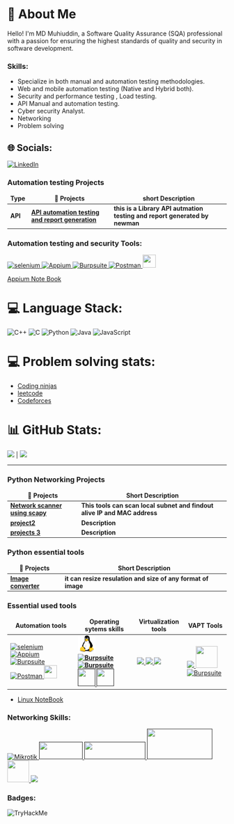 # 💫 About Me

Hello! I'm MD Muhiuddin, a Software Quality Assurance (SQA) professional with a passion for ensuring the highest standards of quality and security in software development.

### Skills:

- Specialize in both manual and automation testing methodologies.
- Web and mobile automation testing (Native and Hybrid both).
- Security and performance testing , Load testing.
- API Manual and automation testing.
- Cyber security Analyst.
- Networking
- Problem solving




## 🌐 Socials:
[![LinkedIn](https://img.shields.io/badge/LinkedIn-%230077B5.svg?logo=linkedin&logoColor=white)](https://www.linkedin.com/in/md-muhiuddin-a0b3331a7/) 


<h3>Automation testing Projects</h3>
<table>
  <thead align="center">
    <tr border: none;>
      <td><b>Type</b></td>
      <td><b>🎁 Projects</b></td>
      <td><b>short Description</b></td>
  </thead>
  <tbody>
    <tr>
      <td><b>API</b></td>
      <td><a href="https://github.com/MuHIUDDIn98/Automated_testing_Library_API_Report_with_newman"><b>API automation testing and report generation </b></a></td>
      <td><b>this is a Library  API autmation  testing and report generated by newman </b></td>
    </tr>
<!--    <tr>
      <td><a href=""><b>project2</b></a></td>
      <td><b>Description</b></td>
    </tr> -->
<!--     <tr>
      <td><a href=""><b>projects 3</b></a></td>
      <td><b>Description</b></td>
    </tr> -->
  </tbody>
</table>

<h3 align="left">Automation testing and security Tools:</h3>
<p>
<!--                 <a href="https://git-scm.com/" target="_blank" rel="noreferrer"> <img src="https://www.vectorlogo.zone/logos/git-scm/git-scm-icon.svg" alt="git" width="40" height="40"/> </a>  -->
                <a href="https://www.selenium.dev" target="_blank" rel="noreferrer"> <img src="https://raw.githubusercontent.com/detain/svg-logos/780f25886640cef088af994181646db2f6b1a3f8/svg/selenium-logo.svg"alt="selenium" width="30" height="30"/> </a>
                <a href="https://appium.io/docs/en/latest/intro/" target="_blank" rel="noreferrer"> <img src="https://appium.io/docs/en/latest/assets/images/appium-logo-horiz.png"alt="Appium" width="70" height="30"/> </a>
                <a href="https://portswigger.net/" target="_blank" rel="noreferrer"> <img src="https://media.trustradius.com/vendor-logos/GD/vY/ELSDRTZ4CJV1.PNG"alt="Burpsuite" width="30" height="30"/> </a>
                <a href="https://www.postman.com/" target="_blank" rel="noreferrer"> <img src="https://miro.medium.com/v2/resize:fit:1400/format:webp/1*sDXkyuukA4fRHuiu4UFctw.png"alt="Postman" width="70" height="30"/> </a>
                <a href="https://nmap.org/" target="_blank" rel="noreferrer"> <img src="https://asset.brandfetch.io/idHnSFcYKj/idj4y8Dz-_.png" width="30" height="30"/> </a>
               
                
</p>

[Appium  Note Book](https://relic-amaranthus-d9a.notion.site/Mobile-Automation-testing-with-python-java-Appium-51f86f2ad6ea49be861388fe7c241a19)

# 💻 Language Stack:
![C++](https://img.shields.io/badge/c++-%2300599C.svg?style=for-the-badge&logo=c%2B%2B&logoColor=white) ![C](https://img.shields.io/badge/c-%2300599C.svg?style=for-the-badge&logo=c&logoColor=white) ![Python](https://img.shields.io/badge/python-3670A0?style=for-the-badge&logo=python&logoColor=ffdd54) ![Java](https://img.shields.io/badge/java-%23ED8B00.svg?style=for-the-badge&logo=openjdk&logoColor=white)  ![JavaScript](https://img.shields.io/badge/javascript-%23323330.svg?style=for-the-badge&logo=javascript&logoColor=%23F7DF1E) 

# 💻 Problem solving stats:
- [Coding ninjas](https://www.naukri.com/code360/profile/Muhiuddin)
- [leetcode](https://leetcode.com/muhiuddinanik/) 
- [Codeforces](https://codeforces.com/profile/anik98)



# 📊 GitHub Stats:

![](https://github-readme-streak-stats.herokuapp.com/?user=MuHIUDDIn98&theme=dark&hide_border=false) | ![](https://github-readme-stats.vercel.app/api/top-langs/?username=MuHIUDDIn98&theme=dark&hide_border=false&include_all_commits=true&count_private=true&layout=compact)
 

---




<h3>Python Networking Projects</h3>
<table>
  <thead align="center">
    <tr border: none;>
      <td><b>🎁 Projects</b></td>
      <td><b>Short Description</b></td>
  </thead>
  <tbody>
    <tr>
      <td><a href="https://github.com/MuHIUDDIn98/Py_Networking"><b>Network scanner using scapy</b></a></td>
      <td><b>This tools can scan local subnet and findout alive IP and MAC address</b></td>
    </tr>
   <tr>
      <td><a href=""><b>project2</b></a></td>
      <td><b>Description</b></td>
    </tr>
    <tr>
      <td><a href=""><b>projects 3</b></a></td>
      <td><b>Description</b></td>
    </tr>
  </tbody>
</table>


<h3>Python essential tools</h3>
<table>
  <thead align="center">
    <tr border: none;>
      <td><b>🎁 Projects</b></td>
      <td><b>Short Description</b></td>
  </thead>
  <tbody>
    <tr>
      <td><a href="https://github.com/MuHIUDDIn98/Image_resizer"><b>Image converter</b></a></td>
      <td><b>it can resize resulation and size of any format of  image</b></td>
    </tr>
<!--    <tr>
      <td><a href=""><b>project2</b></a></td>
      <td><b>Description</b></td>
    </tr> -->
<!--     <tr>
      <td><a href=""><b>projects 3</b></a></td>
      <td><b>Description</b></td>
    </tr> -->
  </tbody>
</table>


<h3>Essential used tools</h3>
<table>
  <thead align="center">
    <tr border: none;>
      <td><b>Automation tools</b></td>
      <td><b>Operating sytems skills</b></td>
      <td><b>Virtualization tools</b></td>
      <td><b>VAPT Tools</b></td>
  </thead>
  <tbody>
    <tr>
      <td>
        <a href="https://www.selenium.dev" target="_blank" rel="noreferrer"> <img src="https://raw.githubusercontent.com/detain/svg-logos/780f25886640cef088af994181646db2f6b1a3f8/svg/selenium-logo.svg"alt="selenium" width="30" height="30"/> </a>
                <a href="https://appium.io/docs/en/latest/intro/" target="_blank" rel="noreferrer"> <img src="https://appium.io/docs/en/latest/assets/images/appium-logo-horiz.png"alt="Appium" width="70" height="30"/> </a>
                <a href="https://portswigger.net/" target="_blank" rel="noreferrer"> <img src="https://media.trustradius.com/vendor-logos/GD/vY/ELSDRTZ4CJV1.PNG"alt="Burpsuite" width="30" height="30"/> </a>
                <a href="https://www.postman.com/" target="_blank" rel="noreferrer"> <img src="https://miro.medium.com/v2/resize:fit:1400/format:webp/1*sDXkyuukA4fRHuiu4UFctw.png"alt="Postman" width="70" height="30"/> </a>
                <a href="https://nmap.org/" target="_blank" rel="noreferrer"> <img src="https://asset.brandfetch.io/idHnSFcYKj/idj4y8Dz-_.png" width="30" height="30"/> </a>
      </td>
      <td>
        <b><a href="https://www.linux.org/" target="_blank" rel="noreferrer"> <img src="https://raw.githubusercontent.com/devicons/devicon/master/icons/linux/linux-original.svg" alt="linux" width="40" height="40"/> </a>
                <a href="" target="_blank" rel="noreferrer"> <img src="https://upload.wikimedia.org/wikipedia/commons/thumb/d/d8/Red_Hat_logo.svg/220px-Red_Hat_logo.svg.png"alt="Burpsuite" width="40" height="40"/> </a>
                <a href="" target="_blank" rel="noreferrer"> <img src="https://seeklogo.com/images/K/kali-linux-logo-93027C57BD-seeklogo.com.png"alt="Burpsuite" width="40" height="40"/> </a>
                <a href="" target="_blank" rel="noreferrer"> <img src="https://assets.raspberrypi.com/static/logo-663a71244b0e42ebedb0ddd72abcae73.png" width="40" height="40"/> </a>
                <a href="" target="_blank" rel="noreferrer"> <img src="https://image.pngaaa.com/572/5689572-middle.png" width="40" height="40"/> </a></b>
      </td>
      <td>
      <a href="" target="_blank" rel="noreferrer"> <img src="https://upload.wikimedia.org/wikipedia/commons/d/d5/Virtualbox_logo.png" height="40"/> </a>
<a href="" target="_blank" rel="noreferrer"> <img src="https://static.wikia.nocookie.net/logopedia/images/d/d7/VMware_Workstation_logo.jpg/revision/latest/scale-to-width-down/300?cb=20180424012243" height="40"/> </a>
<a href="" target="_blank" rel="noreferrer"> <img src="https://encrypted-tbn0.gstatic.com/images?q=tbn:ANd9GcRn5-02AzrhddD_3tI3tVqtOCyhLlZ0VNzpMQZImtVe9Q&s" height="40"/> </a>
      </td>
      <td>
        <a href="" target="_blank" rel="noreferrer"> <img src="https://banner2.cleanpng.com/20180524/egt/kisspng-metasploit-project-penetration-test-security-hacke-5b072f9ad4d962.7481310415271975948718.jpg" height="40"/> </a>
<a href="https://nmap.org/" target="_blank" rel="noreferrer"> <img src="https://asset.brandfetch.io/idHnSFcYKj/idj4y8Dz-_.png" width="50" height="50"/> </a>
<a href="https://portswigger.net/" target="_blank" rel="noreferrer"> <img src="https://media.trustradius.com/vendor-logos/GD/vY/ELSDRTZ4CJV1.PNG"alt="Burpsuite" width="30" height="30"/> </a>
      </td>
    </tr>
  </tbody>
</table>


- [Linux NoteBook](https://relic-amaranthus-d9a.notion.site/Linux-Essentials-149f0348d325411987d01bc1fe8e169a)

<h3 align="left">Networking Skills:</h3>
<p>
                <a href="" target="_blank" rel="noreferrer"> <img src="https://merch.mikrotik.com/cdn/shop/files/512.png?v=1657867177" alt="Mikrotik" width="70" height="70"/> </a>
                <a href="" target="_blank" rel="noreferrer"> <img src="https://www.optigo.net/wp-content/uploads/2022/07/Picture1-1-990x323-1.png" width="100" height="40"/> </a>
                <a href="" target="_blank" rel="noreferrer"> <img src="https://upload.wikimedia.org/wikipedia/commons/6/6f/Zabbix_logo.svg" width="140" height="40"/> </a>
                 <a href="" target="_blank" rel="noreferrer"> <img src="https://miro.medium.com/v2/resize:fit:705/1*jhOWv-JzWbg8MvDo0vnVEA.png" width="150" height="70"/> </a>
                  <a href="https://nmap.org/" target="_blank" rel="noreferrer"> <img src="https://asset.brandfetch.io/idHnSFcYKj/idj4y8Dz-_.png" width="50" height="50"/> </a>
                  <a href="" target="_blank" rel="noreferrer"> <img src="https://cdn.icon-icons.com/icons2/1381/PNG/512/gns3_94911.png" height="40"/> </a>
   
</p>




<h3 align="left">Badges:</h3>
<img src="https://tryhackme-badges.s3.amazonaws.com/falcon.anik2.png" alt="TryHackMe">

<!-- Proudly created with GPRM ( https://gprm.itsvg.in ) -->

